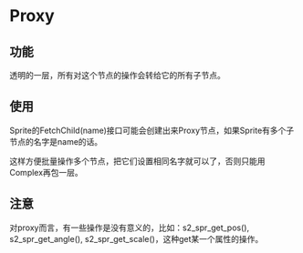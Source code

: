 # Proxy

## 功能

透明的一层，所有对这个节点的操作会转给它的所有子节点。

## 使用

Sprite的FetchChild(name)接口可能会创建出来Proxy节点，如果Sprite有多个子节点的名字是name的话。

这样方便批量操作多个节点，把它们设置相同名字就可以了，否则只能用Complex再包一层。

## 注意

对proxy而言，有一些操作是没有意义的，比如：s2_spr_get_pos(), s2_spr_get_angle(), s2_spr_get_scale()，这种get某一个属性的操作。